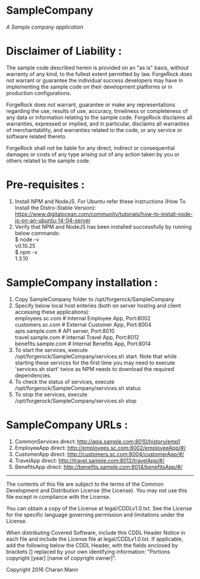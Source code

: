 # SampleCompany

*A Sample company application*

Disclaimer of Liability :
=========================
The sample code described herein is provided on an "as is" basis, without warranty of any kind, to the fullest extent permitted by law. ForgeRock does not warrant or guarantee the individual success developers may have in implementing the sample code on their development platforms or in production configurations.

ForgeRock does not warrant, guarantee or make any representations regarding the use, results of use, accuracy, timeliness or completeness of any data or information relating to the sample code. ForgeRock disclaims all warranties, expressed or implied, and in particular, disclaims all warranties of merchantability, and warranties related to the code, or any service or software related thereto.

ForgeRock shall not be liable for any direct, indirect or consequential damages or costs of any type arising out of any action taken by you or others related to the sample code.

Pre-requisites :
================
1. Install NPM and NodeJS. For Ubuntu refer these instructions (How To Install the Distro-Stable Version): https://www.digitalocean.com/community/tutorials/how-to-install-node-js-on-an-ubuntu-14-04-server
2. Verify that NPM and NodeJS has been installed successfully by running below commands: <br />
$ node -v <br />
v0.10.25 <br />
$ npm -v <br />
1.3.10

SampleCompany installation :
===========================
1. Copy SampleCompany folder to /opt/forgerock/SampleCompany
2. Specify below local host enteries (both on server hosting and client accessing these applications): <br />
<IP Address>  employees.sc.com # Internal Employee App, Port:8002 <br />
<IP Address>  customers.sc.com  # External Customer App, Port:8004 <br />
<IP Address>  apis.sample.com # API server, Port:8010 <br />
<IP Address>  travel.sample.com  # Internal Travel App, Port:8012 <br />
<IP Address>  benefits.sample.com # Internal Benefits App, Port:8014 <br />
3. To start the services, execute /opt/forgerock/SampleCompany/services.sh start. Note that while starting these services for the first time you may need to execute 'services.sh start' twice as NPM needs to download the required dependencies.
4. To check the status of services, execute /opt/forgerock/SampleCompany/services.sh status
5. To stop the services, execute /opt/forgerock/SampleCompany/services.sh stop

SampleCompany URLs :
===========================
1. CommonServices direct: http://apis.sample.com:8010/history/emp1
2. EmployeeApp direct: http://employees.sc.com:8002/employeeApp/#/
3. CustomerApp direct: http://customers.sc.com:8004/customerApp/#/
4. TravelApp direct: http://travel.sample.com:8012/travelApp/#/
5. BenefitsApp direct: http://benefits.sample.com:8014/benefitsApp/#/

* * *

The contents of this file are subject to the terms of the Common Development and
Distribution License (the License). You may not use this file except in compliance with the
License.

You can obtain a copy of the License at legal/CDDLv1.0.txt. See the License for the
specific language governing permission and limitations under the License.

When distributing Covered Software, include this CDDL Header Notice in each file and include
the License file at legal/CDDLv1.0.txt. If applicable, add the following below the CDDL
Header, with the fields enclosed by brackets [] replaced by your own identifying
information: "Portions copyright [year] [name of copyright owner]".

Copyright 2016 Charan Mann
